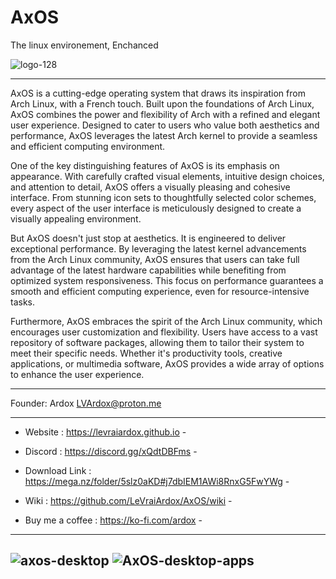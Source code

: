 # AxOS
The linux environement, Enchanced

![logo-128](https://github.com/LeVraiArdox/AxOS/assets/110931544/f5b3bcf2-8dac-4d08-9c93-f83f18150d43)

-------------------------------------------
AxOS is a cutting-edge operating system that draws its inspiration from Arch Linux, with a French touch. Built upon the foundations of Arch Linux, AxOS combines the power and flexibility of Arch with a refined and elegant user experience. Designed to cater to users who value both aesthetics and performance, AxOS leverages the latest Arch kernel to provide a seamless and efficient computing environment.

One of the key distinguishing features of AxOS is its emphasis on appearance. With carefully crafted visual elements, intuitive design choices, and attention to detail, AxOS offers a visually pleasing and cohesive interface. From stunning icon sets to thoughtfully selected color schemes, every aspect of the user interface is meticulously designed to create a visually appealing environment.

But AxOS doesn't just stop at aesthetics. It is engineered to deliver exceptional performance. By leveraging the latest kernel advancements from the Arch Linux community, AxOS ensures that users can take full advantage of the latest hardware capabilities while benefiting from optimized system responsiveness. This focus on performance guarantees a smooth and efficient computing experience, even for resource-intensive tasks.

Furthermore, AxOS embraces the spirit of the Arch Linux community, which encourages user customization and flexibility. Users have access to a vast repository of software packages, allowing them to tailor their system to meet their specific needs. Whether it's productivity tools, creative applications, or multimedia software, AxOS provides a wide array of options to enhance the user experience.

-------------------------------------------

Founder: Ardox <LVArdox@proton.me>

 -------------------------------------------

 - Website : https://levraiardox.github.io -

 - Discord : https://discord.gg/xQdtDBFms -

 - Download Link : https://mega.nz/folder/5slz0aKD#j7dbIEM1AWi8RnxG5FwYWg -

 - Wiki : https://github.com/LeVraiArdox/AxOS/wiki -

 - Buy me a coffee :
 https://ko-fi.com/ardox -

   
 -------------------------------------------
![axos-desktop](https://github.com/LeVraiArdox/AxOS/assets/110931544/21a39854-6485-4434-86b1-7fc3164ba12f)
![AxOS-desktop-apps](https://github.com/LeVraiArdox/AxOS/assets/110931544/84247b3e-f1ac-441d-9f03-fbf159fd0934)
--------------------------------------------
